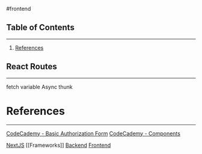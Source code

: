 #frontend 

## Table of Contents
----
1) [References](#References)

## React Routes
----
fetch variable Async thunk 







# References
-----
[CodeCademy - Basic Authorization Form](Authorization%20Form.md)
[CodeCademy - Components](Components.md)



[NextJS](NextJS.md)
[[Frameworks]]
[Backend](Backend.md) [Frontend](Frontend)